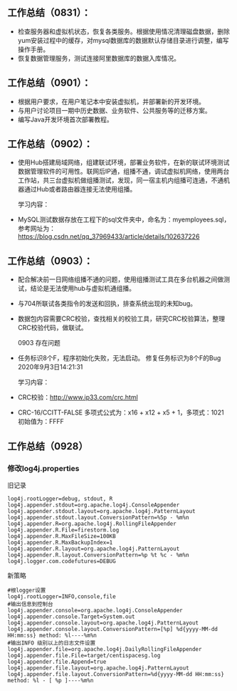 ## 工作总结（0831）：

- 检查服务器和虚拟机状态，恢复各类服务。根据使用情况清理磁盘数据，删除yum安装过程中的缓存，对mysql数据库的数据默认存储目录进行调整，编写操作手册。
- 恢复数据管理服务，测试连接阿里数据库的数据入库情况。

## 工作总结（0901）：

- 根据用户要求，在用户笔记本中安装虚拟机，并部署新的开发环境。
- 与用户讨论项目一期中历史数据、业务软件、公共服务等的迁移方案。
- 编写Java开发环境首次部署教程。

## 工作总结（0902）：

- 使用Hub搭建局域网络，组建联试环境，部署业务软件，在新的联试环境测试数据管理软件的可用性。联网后IP通，组播不通，调试虚拟机网络，使用两台工作站，共三台虚拟机做组播测试，发现，同一宿主机内组播可连通，不通机器通过Hub或者路由器连接无法使用组播。

  学习内容：

- MySQL测试数据存放在工程下的sql文件夹中，命名为：myemployees.sql，参考网址为：https://blog.csdn.net/qq_37969433/article/details/102637226

  
## 工作总结（0903）：

- 配合解决前一日网络组播不通的问题，使用组播测试工具在多台机器之间做测试，结论是无法使用hub与虚拟机通组播。

- 与704所联试各类指令的发送和回执，排查系统出现的未知bug。

- 数据包内容需要CRC校验，查找相关的校验工具，研究CRC校验算法，整理CRC校验代码，做联试。

  0903 存在问题

- 任务标识8个F，程序初始化失败，无法启动。 修复任务标识为8个F的Bug 2020年9月3日14:21:31

  学习内容：

- CRC校验：http://www.ip33.com/crc.html

- CRC-16/CCITT-FALSE 多项式公式为：x16 + x12 + x5 + 1，多项式：1021 初始值为：FFFF

## 工作总结（0928）

### 修改log4j.properties

旧记录

```
log4j.rootLogger=debug, stdout, R
log4j.appender.stdout=org.apache.log4j.ConsoleAppender
log4j.appender.stdout.layout=org.apache.log4j.PatternLayout
log4j.appender.stdout.layout.ConversionPattern=%5p - %m%n
log4j.appender.R=org.apache.log4j.RollingFileAppender
log4j.appender.R.File=firestorm.log
log4j.appender.R.MaxFileSize=100KB
log4j.appender.R.MaxBackupIndex=1
log4j.appender.R.layout=org.apache.log4j.PatternLayout
log4j.appender.R.layout.ConversionPattern=%p %t %c - %m%n
log4j.logger.com.codefutures=DEBUG
```

新策略

```
#根logger设置
log4j.rootLogger=INFO,console,file
#输出信息到控制台
log4j.appender.console=org.apache.log4j.ConsoleAppender
log4j.appender.console.Target=System.out
log4j.appender.console.layout=org.apache.log4j.PatternLayout
log4j.appender.console.layout.ConversionPattern=[%p] %d{yyyy-MM-dd HH:mm:ss} method: %l----%m%n
#输出INFO 级别以上的日志文件设置
log4j.appender.file=org.apache.log4j.DailyRollingFileAppender
log4j.appender.file.File=target/centispacesg.log
log4j.appender.file.Append=true
log4j.appender.file.layout=org.apache.log4j.PatternLayout
log4j.appender.file.layout.ConversionPattern=%d{yyyy-MM-dd HH:mm:ss} method: %l - [ %p ]----%m%n
```

